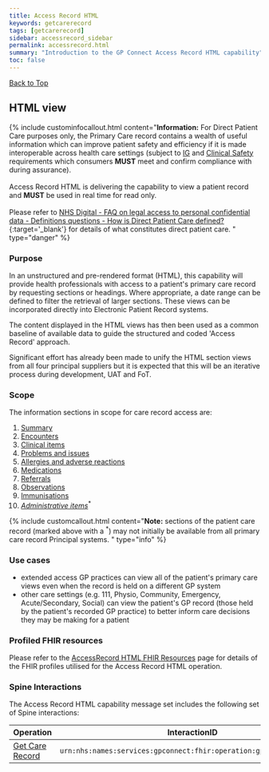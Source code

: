 ```yaml
---
title: Access Record HTML
keywords: getcarerecord
tags: [getcarerecord]
sidebar: accessrecord_sidebar
permalink: accessrecord.html
summary: "Introduction to the GP Connect Access Record HTML capability"
toc: false
---
```


<a href="#" class="back-to-top">Back to Top</a>

## HTML view ##

{% include custominfocallout.html content="<strong>Information:</strong> For Direct Patient Care purposes only, the Primary Care record contains a wealth of useful information which can improve patient safety and efficiency if it is made interoperable across health care settings (subject to [IG](designprinciples_ig_principles.html) and [Clinical Safety](designprinciples_clinical_safety_principles.html) requirements which consumers **MUST** meet and confirm compliance with during assurance). <br/><br/>Access Record HTML is delivering the capability to view a patient record and **MUST** be used in real time for read only. <br/><br/> Please refer to [NHS Digital - FAQ on legal access to personal confidential data - Definitions questions - How is Direct Patient Care defined?](http://content.digital.nhs.uk/article/3638/Personal-data-access-FAQs){:target='_blank'} for details of what constitutes direct patient care. " type="danger" %} 


### Purpose ###

In an unstructured and pre-rendered format (HTML), this capability will provide health professionals with access to a patient's primary care record by requesting sections or headings. Where appropriate, a date range can be defined to filter the retrieval of larger sections. These views can be incorporated directly into Electronic Patient Record systems.

The content displayed in the HTML views has then been used as a common baseline of available data to guide the structured and coded 'Access Record' approach.

Significant effort has already been made to unify the HTML section views from all four principal suppliers but it is expected that this will be an iterative process during development, UAT and FoT.


### Scope ###

The information sections in scope for care record access are:

1. [Summary](accessrecord_view_summary.html)
2. [Encounters](accessrecord_view_encounters.html)
3. [Clinical items](accessrecord_view_clinical_items.html)
4. [Problems and issues](accessrecord_view_problems.html)
5. [Allergies and adverse reactions](accessrecord_view_allergies.html)
6. [Medications](accessrecord_view_medications.html)
7. [Referrals](accessrecord_view_referrals.html)
8. [Observations](accessrecord_view_observations.html)
9. [Immunisations](accessrecord_view_immunisations.html)
10. *[Administrative items](accessrecord_view_administrative_items.html)*<sup>*</sup>

{% include customcallout.html content="**Note:** sections of the patient care record (marked above with a <sup>*</sup>) may not initially be available from all primary care record Principal systems. " type="info" %}

### Use cases ###

- extended access GP practices can view all of the patient's primary care views even when the record is held on a different GP system
- other care settings (e.g. 111, Physio, Community, Emergency, Acute/Secondary, Social) can view the patient's GP record (those held by the patient's recorded GP practice) to better inform care decisions they may be making for a patient

### Profiled FHIR resources ###

Please refer to the [AccessRecord HTML FHIR Resources](datalibraryaccessRecord.html) page for details of the FHIR profiles utilised for the Access Record HTML operation.

### Spine Interactions ###

The Access Record HTML capability message set includes the following set of Spine interactions:

| Operation                 | InteractionID             | 
|---------------------------|---------------------------| 
| [Get Care Record](accessrecord_use_case_retrieve_a_care_record_section.html) | `urn:nhs:names:services:gpconnect:fhir:operation:gpc.getcarerecord` |
